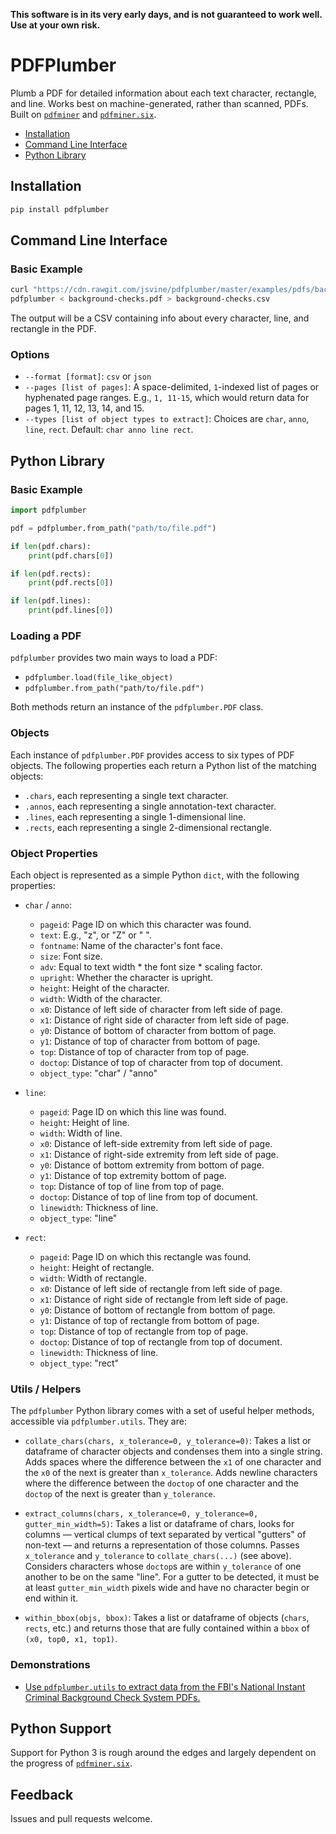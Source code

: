__This software is in its very early days, and is not guaranteed to work well. Use at your own risk.__

# PDFPlumber

Plumb a PDF for detailed information about each text character, rectangle, and line. Works best on machine-generated, rather than scanned, PDFs. Built on [`pdfminer`](https://github.com/euske/pdfminer) and [`pdfminer.six`](https://github.com/goulu/pdfminer).

- [Installation](#installation)
- [Command Line Interface](#command-line-interface)
- [Python Library](#python-library)

## Installation

```sh
pip install pdfplumber
```

## Command Line Interface

### Basic Example

```sh
curl "https://cdn.rawgit.com/jsvine/pdfplumber/master/examples/pdfs/background-checks.pdf" > background-checks.pdf
pdfplumber < background-checks.pdf > background-checks.csv
```

The output will be a CSV containing info about every character, line, and rectangle in the PDF.

### Options

- `--format [format]`: `csv` or `json`
- `--pages [list of pages]`: A space-delimited, `1`-indexed list of pages or hyphenated page ranges. E.g., `1, 11-15`, which would return data for pages 1, 11, 12, 13, 14, and 15.
- `--types [list of object types to extract]`: Choices are `char`, `anno`, `line`, `rect`. Default: `char anno line rect`.

## Python Library

### Basic Example

```python
import pdfplumber

pdf = pdfplumber.from_path("path/to/file.pdf")

if len(pdf.chars):
    print(pdf.chars[0])

if len(pdf.rects):
    print(pdf.rects[0])

if len(pdf.lines):
    print(pdf.lines[0])
```

### Loading a PDF

`pdfplumber` provides two main ways to load a PDF:

- `pdfplumber.load(file_like_object)`
- `pdfplumber.from_path("path/to/file.pdf")`

Both methods return an instance of the `pdfplumber.PDF` class.

### Objects

Each instance of `pdfplumber.PDF` provides access to six types of PDF objects. The following properties each return a Python list of the matching objects:

- `.chars`, each representing a single text character.
- `.annos`, each representing a single annotation-text character.
- `.lines`, each representing a single 1-dimensional line.
- `.rects`, each representing a single 2-dimensional rectangle.

### Object Properties

Each object is represented as a simple Python `dict`, with the following properties:

- `char` / `anno`:
    - `pageid`: Page ID on which this character was found.
    - `text`: E.g., "z", or "Z" or " ".
    - `fontname`: Name of the character's font face.
    - `size`: Font size.
    - `adv`: Equal to text width * the font size * scaling factor.
    - `upright`: Whether the character is upright.
    - `height`: Height of the character.
    - `width`: Width of the character.
    - `x0`: Distance of left side of character from left side of page.
    - `x1`: Distance of right side of character from left side of page.
    - `y0`: Distance of bottom of character from bottom of page.
    - `y1`: Distance of top of character from bottom of page.
    - `top`: Distance of top of character from top of page.
    - `doctop`: Distance of top of character from top of document.
    - `object_type`: "char" / "anno"

- `line`:
    - `pageid`: Page ID on which this line was found.
    - `height`: Height of line.
    - `width`: Width of line.
    - `x0`: Distance of left-side extremity from left side of page.
    - `x1`: Distance of right-side extremity from left side of page.
    - `y0`: Distance of bottom extremity from bottom of page.
    - `y1`: Distance of top extremity bottom of page.
    - `top`: Distance of top of line from top of page.
    - `doctop`: Distance of top of line from top of document.
    - `linewidth`: Thickness of line.
    - `object_type`: "line"

- `rect`:
    - `pageid`: Page ID on which this rectangle was found.
    - `height`: Height of rectangle.
    - `width`: Width of rectangle.
    - `x0`: Distance of left side of rectangle from left side of page.
    - `x1`: Distance of right side of rectangle from left side of page.
    - `y0`: Distance of bottom of rectangle from bottom of page.
    - `y1`: Distance of top of rectangle from bottom of page.
    - `top`: Distance of top of rectangle from top of page.
    - `doctop`: Distance of top of rectangle from top of document.
    - `linewidth`: Thickness of line.
    - `object_type`: "rect"

### Utils / Helpers

The `pdfplumber` Python library comes with a set of useful helper methods, accessible via `pdfplumber.utils`. They are:

- `collate_chars(chars, x_tolerance=0, y_tolerance=0)`: Takes a list or dataframe of character objects and condenses them into a single string. Adds spaces where the difference between the `x1` of one character and the `x0` of the next is greater than `x_tolerance`. Adds newline characters where the difference between the `doctop` of one character and the `doctop` of the next is greater than `y_tolerance`.

- `extract_columns(chars, x_tolerance=0, y_tolerance=0, gutter_min_width=5)`: Takes a list or dataframe of chars, looks for columns — vertical clumps of text separated by vertical "gutters" of non-text — and returns a representation of those columns. Passes `x_tolerance` and `y_tolerance` to `collate_chars(...)` (see above). Considers characters whose `doctop`s are within `y_tolerance` of one another to be on the same "line". For a gutter to be detected, it must be at least `gutter_min_width` pixels wide and have no character begin or end within it.

- `within_bbox(objs, bbox)`: Takes a list or dataframe of objects (`chars`, `rects`, etc.) and returns those that are fully contained within a `bbox` of `(x0, top0, x1, top1)`.

### Demonstrations

- [Use `pdfplumber.utils` to extract data from the FBI's National Instant Criminal Background Check System PDFs.](examples/notebooks/utils-nics.ipynb)

## Python Support

Support for Python 3 is rough around the edges and largely dependent on the progress of [`pdfminer.six`](https://github.com/goulu/pdfminer).

## Feedback

Issues and pull requests welcome.
